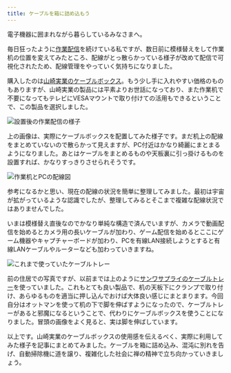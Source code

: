 ```yaml
---
title: ケーブルを箱に詰め込もう
---
```

電子機器に囲まれながら暮らしているみなさまへ。

毎日狂ったように[作業配信](https://www.youtube.com/c/r7kamura)を続けている私ですが、数日前に模様替えをして作業机の位置を変えてみたところ、配線がとっ散らかっている様子が改めて配信で可視化されたため、配線管理をやっていく気持ちになりました。

購入したのは[山崎実業のケーブルボックス](https://www.amazon.co.jp/dp/B0846DPNPP)。もう少し手に入れやすい価格のものもありますが、山崎実業の製品には平素よりお世話になっており、また作業机で不要になってもテレビにVESAマウントで取り付けての活用もできるということで、この製品を選択しました。

![](https://lh3.googleusercontent.com/docs/ADP-6oGh3Fd6qVSQgDI741hKjcWHRa_ZSidxakhC_VpMktTuxpcejtJ6lw7rvPoBwOzvjnO5DU47UAhX-L8zJmg92OYqzoEFVuHOVDmqVbEiA5NrHWjoYHy1ocL7sSGyY0z9VUd6xE1yJcv4nJer4OQH9CBbf8EpWOp-ur1rMOBa64vj-ARaQnB-VMZCqFgSOVzs-EpE81_Vxr2a161j8V0LTSK40zspfOZJmevx4XyviViE6Jais90n4S5BLG35joIkcG95P7PdlLXVZRfYHN5vcWHgw7-z-p62YCQKEVFV8yxq1hCQU_ezUSiZNpvoqBRQz5lBxE3uSbkCTnhe7BoQFOBfslZoBFrXrRKPyDlLuFDDc51vX3vKnaGjOYsXcGmqGb2JbFyYnAjYeR1QMsv-qZCjJMy9hMzQKnXAeTIrzy5WyUbzBNfwEiwI1PiyXGn7-2kQrMpBc8d-SSrKDM3dIPBFylSdfiHpXXv1bmHiEE3a2E9MWIN_z1Wx7cN_Bu4LNmVhBHkIFTe1p_vP56QuC42WFYFhx6U11m2uMICN6NIVctvsQqCpMJyMOIjWNVnyvlFSHjmg28pxCVTYssBBNqVkx5PmzNeHtlVOWu24cBFQ7nG3j8Jjg-JPCemRq_zYfjzo_1cdzcK6M1OG834ygFiZMlA6nS0m3SP6PX44pQUuaRHd91xW20TphgSfTtD6Ai8C_dvuAOEUS9VZgEwwIVl0Ovt4oqdq0DS-EsHGEMc26fObrzcdT_Vag-6qvJBMeS8BD9LhKHMkozHP8q5VIezYXzl14WFNVrsXk4g-4Pa_5ORBb1Dd6LiGX8GuS6UPX2PW4zjdTfeoE8mAmwUcFsOyALT8b_imuPgGS1M4eoeVx9e4rSrbzOGOajsuAos7RXuGvE0G-YafT61eSbQxXEm3ZbtjNCJn3PUetZbY-vrBFd9rk99gTJQTlbYMbxzfIXk5oK4oRzESqs3McV_-3x2j8Fkx5MDv-oAvlecPl3Nce4a9nXhVEG-SNquYvzpxyyg8fRETGdemJ98aONrlCOrPPj1M4epEmm_0z3skC9qIbLeQtuyn44T6EDkEbt_bylpq2IpAo5SA-YsJdzfbOpsvLqv3yeo0AbTxbosMyq8aNTxihffXVCzz_i5RpevAZjXOZMnu9nNx_Bw9Xz7G6ek5tNU2cgOqgBNasau2rLuOBbhmfAOPN9FOZquEw1bychJt4oWBaCsFHIxu-gjgi0XI5FRzkjMR-E1o8gSa9jMwMnYS "設置後の作業配信の様子")

上の画像は、実際にケーブルボックスを配置してみた様子です。まだ机上の配線をまとめていないので散らかって見えますが、PC付近はかなり綺麗にまとまるようになりました。あとはケーブルをまとめるものや天板裏に引っ掛けるものを設置すれば、かなりすっきりさせられそうです。

![](https://lh3.googleusercontent.com/docs/ADP-6oGfigfsIxXvESLS9krsAgl58n1a30n36ayxeZ_WKimCggYw9V3tMIJVerlPV9hmOybX7FzAWVDYlOLNYObjR6DMPiNwr-LGy4-Xpq2aE2yF-H1VEsHrrXcGYh-eVEvq2wO6qGBr48-ADj7EiDdvCJo8qhdQacczV3AVOkjfYr8nlJQjQypIaaiNgHlPAVyHfX0oucmocScoHbv20CBWr2Mfryr9Vj1MSQrh7yjwPvNJ1dO_LEwA1srl9SsrOze1MK6ypUk2sA7sDAzR8ajDtC677tWbgwISTarfccERPSuYjN_YtGyE3xMNm4WYeTQTrCVNRQeyHIdPi3tnz_vn9-uGPihD8GqXYvvhv41-oZob73u7UmVThomb1Qsx8SlvoHrDdqyowMOd6mk7qqBagIBbh2JjusNc-I8gfWtxRNX6RXhpfGT2UlQW15tBLV0y35UfaWb2WiBUcgq9QLdgIjPWKTipbWHgl6UlFZuPh_pnkXz9TxNSqmhSeS9kKl3b17KOzoIRe--jxbklEGuv3yUgVJEMPqAlVSVYNEiICgpI5mZPsDuQP0S9UdgcWa1KaRT-SKz7Jeqy325Q11kCUovGpzA4dg4s-BE0g9a2nw9U0T-kExaraDVEpHlJyxwp-TppoKtcCiJPdNZKE55r-rz6EmKfg90AxsPjER7WT_uRf0I0XxYVGDejCWtdcD87uWQF3tkKKUbr_V65rAnx6nSXEtaiq_uRfV3o1574ztPqpU-DO7eq2IwTWilcowq2sMpyJT_YDa2NHE1N2IdKZk9Oo2QhpmqQqWK7ZwaJ6lxCPbJlbVgrcmG0MG0r7qKQFe5LDqn5N-_vvJEa9r-ydEaO1VnGwWZHuYRP0vL2xhyW609lT2w6Q76frvRa5ab5JIeFGsiLI9Aed9Vqmw8hPhFH-og4mqYbjhw_tJI7zxX1pvmbO8ljWCQSIIB2ak5rr5rpo2_3wb6Qv32UxHv4dtFtgVBC60Kx1Amci55KTwc2-QrLMWkUKxeHPwHHXrUl-GR72zODZni-okfkYaquF7mo7IKU-82SwbDXfjPR4OwzTWOm9qqVG7axn4HuDtcderprvh906EgQ2bML4j53Ffb8-ZOqnue255yeYagX2nCWh0uCZFQ9dLYrKVvbG_1icWRW0QC9Hu4xF9tvfWltq6Dpcfc9lbmKekB8AqYHYb7afyfLbcHgimVbI67i9krDeEt9C38suLupd7QqymZNAffinSiE6i-lOrgrcrTYzLFW8MBW "作業机とPCの配線図")

参考になるかと思い、現在の配線の状況を簡単に整理してみました。最初は宇宙が拡がっているような認識でしたが、整理してみるとそこまで複雑な配線状況ではありませんでした。

いまは模様替え直後なのでかなり単純な構造で済んでいますが、カメラで動画配信を始めるとカメラ用の長いケーブルが加わり、ゲーム配信を始めるとここにゲーム機器やキャプチャーボードが加わり、PCを有線LAN接続しようとすると有線LANケーブルやルーターなども加わっていきますね。

![](https://lh3.googleusercontent.com/docs/ADP-6oGKgfj6FmSAX34HkeQOuDDVfYng-_Qz2kI1wHYJKv-UsyyCFWtppCemKv5yn7TtZ5o68SdtJ-LO6JyvDgr0KFMuCV9Z4Uv9T6_ps2f3wRcQMvkaL7enrA4wWhiFdbWxrTXZ0M5OBgI4jadbLZoRuB2eiNrDuGGTQOOth3vEBYlFe4J_Dr0RlKUWWGrdLj7HhBrCki0e_J0PX1GRqs79LgQSZKbGc6PrZrZY-AmpFk1xilp6a1jbEV0WvYHUMuDAkgXxBUZANvdJj8t84Q3FT7DyKvAkjqNqNJQphmRUSbGTx8nI79m8K_M9HmIaedbs1cfQr9gsOV8VSBHluZRQbw2RFE9wfoT7-O1zOgXTqyzBvba9FrYBmnzsqqbNKEUaPkOX-2kb06_beNen3CAG4r9XazxFtDHD7iKYmmTSn8XzH7GJWq52MAyzR3IrXwFVSKXK56jEfmf3RAcfWHo8JHZJXNLXX3ljMev1GVeSTpBx5uogO4aY8yh1LYhl9h_BEkvZwkNBGlRrjJnOnTx4OyZ2yNJzzLfaBeu2z5YBPkdm9D2GLenPI4LoUcynuhUD9-BQA-5z-1SSyS_GfyYB-Z7TrB75WvBs7tZl6OIj0oBouFvtxq2EWS8c23IujbdVJGJRdMhlrKCJYAiSTOylv8EGzIvG2v-_fCHX5hqiUIEyFTKFKqcb8oWk5Mh6KMGMsCY5k2_YqG5sjmkE-e-lIxQPwDFG7S36_OfeVWgSQDoZ9bOqYb3VucYJpbiJ39Ki3EiyZUAFABhkQGSvk_moGlf-yW9gs40zxqDYJbGDjRx7ym_Kt9aS9xXTB-Rn3Z_kAj-oKWsGTQL1JW5s9AVYBbiTZdUnE_OnJkEVzT9vY3y5aBhxugudQJDUtJodcHA_Zxvb61a4-mxJ0vNIEQyn1DsWSApavPAh1rbc_ZAP4z5VbNGxZbOan8c4aTw1XTvhy2z_UjhFcqdIi2wPTEDBPVh5ED1Ctntp2MsqCP8k-ueoOZykxVhsjflVQ0EmTHo-9npcyMGRC4NEji65ijyC_YTnEccMGbMJrBuUFRZMQE5Vcn4y-WvvALX0rG7MIID9xP8fTNz3V7odT3qifovD8LOIVcfqqE-uJhVYGjC-xaNpTH_pF6nf-ebMvnECprqQlr_kXWe5Gr7N4NUFGRx0i1ydWwMlQF_hdYyTY1otB4WEnPnsVoaJ54zFnG2-pb4l7mymbj5yxALshp0HZhL2Hy643mL4udKmX-ONL-ok9Bt38ywr "これまで使っていたケーブルトレー")

前の住居での写真ですが、以前までは上のように[サンワサプライのケーブルトレー](https://www.amazon.co.jp/dp/B01N6B5ST9)を使っていました。これもとても良い製品で、机の天板下にクランプで取り付け、あらゆるものを適当に押し込んでおけば大体良い感じにまとまります。今回自分はオットマンを使って机の下で脚を伸ばすようになったので、ケーブルトレーがあると邪魔になるということで、代わりにケーブルボックスを使うことになりました。冒頭の画像をよく見ると、実は脚を伸ばしています。

以上です。山崎実業のケーブルボックスの使用感を伝えるべく、実際に利用してみた様子を記事にまとめてみました。ケーブルを箱に詰め込み、混沌に別れを告げ、自動掃除機に道を譲り、複雑化した社会に禅の精神で立ち向かっていきましょう。
